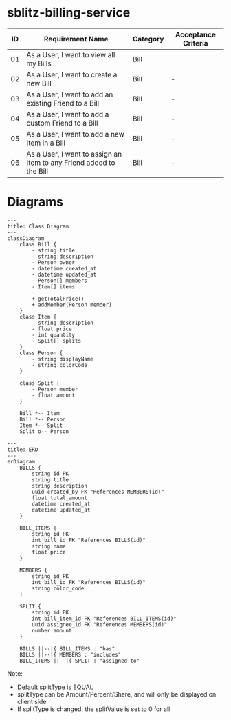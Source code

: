 # sblitz-billing-service

| ID  | Requirement Name                                                    | Category | Acceptance Criteria |
| --- | ------------------------------------------------------------------- | -------- | ------------------- |
| 01  | As a User, I want to view all my Bills                              | Bill     |                     |
| 02  | As a User, I want to create a new Bill                              | Bill     | -                   |
| 03  | As a User, I want to add an existing Friend to a Bill               | Bill     | -                   |
| 04  | As a User, I want to add a custom Friend to a Bill                  | Bill     | -                   |
| 05  | As a User, I want to add a new Item in a Bill                       | Bill     | -                   |
| 06  | As a User, I want to assign an Item to any Friend added to the Bill | Bill     | -                   |

# Diagrams

```mermaid
---
title: Class Diagram
---
classDiagram
    class Bill {
        - string title
        - string description
        - Person owner
        - datetime created_at
        - datetime updated_at
        - Person[] members
        - Item[] items

        + getTotalPrice()
        + addMember(Person member)
    }
    class Item {
        - string description
        - float price
        - int quantity
        - Split[] splits
    }
    class Person {
        - string displayName
        - string colorCode
    }

    class Split {
        - Person member
        - float amount
    }

    Bill *-- Item
    Bill *-- Person
    Item *-- Split
    Split o-- Person
```

```mermaid
---
title: ERD
---
erDiagram
    BILLS {
        string id PK
        string title
        string description
        uuid created_by FK "References MEMBERS(id)"
        float total_amount
        datetime created_at
        datetime updated_at
    }

    BILL_ITEMS {
        string id PK
        int bill_id FK "References BILLS(id)"
        string name
        float price
    }

    MEMBERS {
        string id PK
        int bill_id FK "References BILLS(id)"
        string color_code
    }

    SPLIT {
        string id PK
        int bill_item_id FK "References BILL_ITEMS(id)"
        uuid assignee_id FK "References MEMBERS(id)"
        number amount
    }

    BILLS ||--|{ BILL_ITEMS : "has"
    BILLS ||--|{ MEMBERS : "includes"
    BILL_ITEMS ||--|{ SPLIT : "assigned to"
```

Note:

- Default splitType is EQUAL
- splitType can be Amount/Percent/Share, and will only be displayed on client side
- If splitType is changed, the splitValue is set to 0 for all
